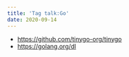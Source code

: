 ```yaml
---
title: 'Tag talk:Go'
date: 2020-09-14
---
```


- <https://github.com/tinygo-org/tinygo>
- <https://golang.org/dl>
